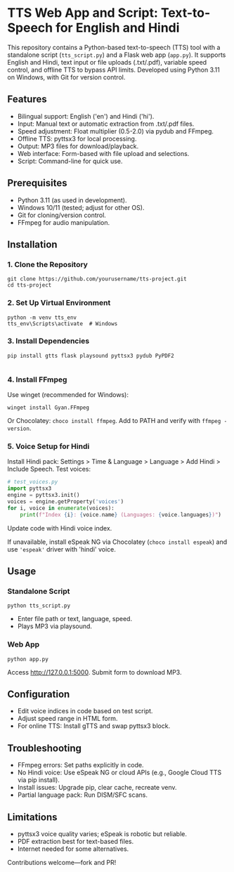# TTS Web App and Script: Text-to-Speech for English and Hindi

This repository contains a Python-based text-to-speech (TTS) tool with a standalone script (`tts_script.py`) and a Flask web app (`app.py`). It supports English and Hindi, text input or file uploads (.txt/.pdf), variable speed control, and offline TTS to bypass API limits. Developed using Python 3.11 on Windows, with Git for version control.

## Features

- Bilingual support: English ('en') and Hindi ('hi').
- Input: Manual text or automatic extraction from .txt/.pdf files.
- Speed adjustment: Float multiplier (0.5-2.0) via pydub and FFmpeg.
- Offline TTS: pyttsx3 for local processing.
- Output: MP3 files for download/playback.
- Web interface: Form-based with file upload and selections.
- Script: Command-line for quick use.

## Prerequisites

- Python 3.11 (as used in development).
- Windows 10/11 (tested; adjust for other OS).
- Git for cloning/version control.
- FFmpeg for audio manipulation.

## Installation

### 1. Clone the Repository
```
git clone https://github.com/yourusername/tts-project.git
cd tts-project
```

### 2. Set Up Virtual Environment
```
python -m venv tts_env
tts_env\Scripts\activate  # Windows
```

### 3. Install Dependencies
```
pip install gtts flask playsound pyttsx3 pydub PyPDF2
 
```

### 4. Install FFmpeg
Use winget (recommended for Windows):
```
winget install Gyan.FFmpeg
```
Or Chocolatey: `choco install ffmpeg`. Add to PATH and verify with `ffmpeg -version`.

### 5. Voice Setup for Hindi
Install Hindi pack: Settings > Time & Language > Language > Add Hindi > Include Speech.
Test voices:
```python
# test_voices.py
import pyttsx3
engine = pyttsx3.init()
voices = engine.getProperty('voices')
for i, voice in enumerate(voices):
    print(f"Index {i}: {voice.name} (Languages: {voice.languages})")
```
Update code with Hindi voice index.

If unavailable, install eSpeak NG via Chocolatey (`choco install espeak`) and use `'espeak'` driver with 'hindi' voice.

## Usage

### Standalone Script
```
python tts_script.py
```
- Enter file path or text, language, speed.
- Plays MP3 via playsound.

### Web App
```
python app.py
```
Access http://127.0.0.1:5000. Submit form to download MP3.

## Configuration

- Edit voice indices in code based on test script.
- Adjust speed range in HTML form.
- For online TTS: Install gTTS and swap pyttsx3 block.

## Troubleshooting

- FFmpeg errors: Set paths explicitly in code.
- No Hindi voice: Use eSpeak NG or cloud APIs (e.g., Google Cloud TTS via pip install).
- Install issues: Upgrade pip, clear cache, recreate venv.
- Partial language pack: Run DISM/SFC scans.

## Limitations

- pyttsx3 voice quality varies; eSpeak is robotic but reliable.
- PDF extraction best for text-based files.
- Internet needed for some alternatives.

Contributions welcome—fork and PR!
